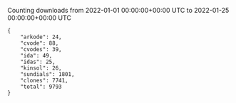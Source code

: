 
Counting downloads from 2022-01-01 00:00:00+00:00 UTC to 2022-01-25 00:00:00+00:00 UTC

```
{
    "arkode": 24,
    "cvode": 88,
    "cvodes": 39,
    "ida": 49,
    "idas": 25,
    "kinsol": 26,
    "sundials": 1801,
    "clones": 7741,
    "total": 9793
}
```
